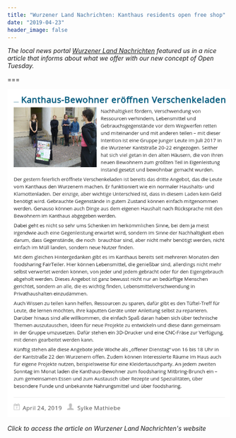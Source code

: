 ```yaml
---
title: "Wurzener Land Nachrichten: Kanthaus residents open free shop"
date: "2019-04-23"
header_image: false
---
```


*The local news portal [Wurzener Land Nachrichten](https://wurzener-land-nachrichten.de/) featured us in a nice article that informs about what we offer with our new concept of Open Tuesday.*

===

[![](wln-freeshop.png)](https://wurzener-land-nachrichten.de/?p=917)

_Click to access the article on Wurzener Land Nachrichten's website_
